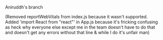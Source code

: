 Aniruddh's branch

(Removed reportWebVitals from index.js because it wasn't supported.
Added 'import React from "react"' in App.js because it's fricking confusing as heck why everyone else except me in the team doesn't have to do that and doesn't get any errors without that line & while I do it's unfair man)
